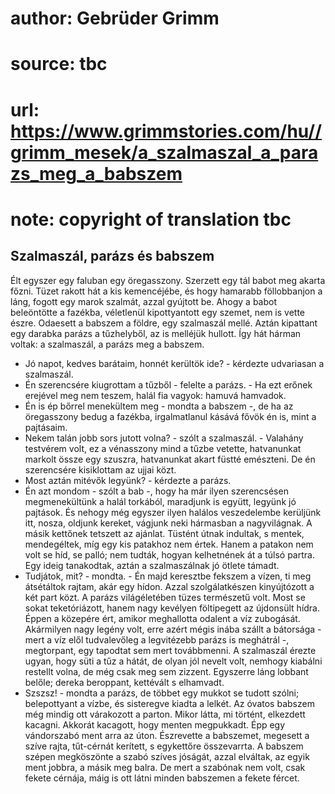 # author: Gebrüder Grimm
# source: tbc
# url: https://www.grimmstories.com/hu//grimm_mesek/a_szalmaszal_a_parazs_meg_a_babszem
# note: copyright of translation tbc

## Szalmaszál, parázs és babszem 

Élt egyszer egy faluban egy öregasszony. Szerzett egy tál babot meg
akarta főzni. Tüzet rakott hát a kis kemencéjébe, és hogy hamarabb
föllobbanjon a láng, fogott egy marok szalmát, azzal gyújtott be. Ahogy
a babot beleöntötte a fazékba, véletlenül kipottyantott egy szemet, nem
is vette észre. Odaesett a babszem a földre, egy szalmaszál mellé. Aztán
kipattant egy darabka parázs a tűzhelyből, az is melléjük hullott. Így
hát hárman voltak: a szalmaszál, a parázs meg a babszem.
- Jó napot, kedves barátaim, honnét kerültök ide? - kérdezte udvariasan
a szalmaszál.
- Én szerencsére kiugrottam a tűzből - felelte a parázs. - Ha ezt erőnek
erejével meg nem teszem, halál fia vagyok: hamuvá hamvadok.
- Én is ép bőrrel menekültem meg - mondta a babszem -, de ha az
öregasszony bedug a fazékba, irgalmatlanul kásává fővök én is, mint a
pajtásaim.
- Nekem talán jobb sors jutott volna? - szólt a szalmaszál. - Valahány
testvérem volt, ez a vénasszony mind a tűzbe vetette, hatvanunkat
markolt össze egy szuszra, hatvanunkat akart füstté emészteni. De én
szerencsére kisiklottam az ujjai közt.
- Most aztán mitévők legyünk? - kérdezte a parázs.
- Én azt mondom - szólt a bab -, hogy ha már ilyen szerencsésen
megmenekültünk a halál torkából, maradjunk is együtt, legyünk jó
pajtások. És nehogy még egyszer ilyen halálos veszedelembe kerüljünk
itt, nosza, oldjunk kereket, vágjunk neki hármasban a nagyvilágnak.
A másik kettőnek tetszett az ajánlat. Tüstént útnak indultak, s mentek,
mendegéltek, míg egy kis patakhoz nem értek. Hanem a patakon nem volt se
híd, se palló; nem tudták, hogyan kelhetnének át a túlsó partra. Egy
ideig tanakodtak, aztán a szalmaszálnak jó ötlete támadt.
- Tudjátok, mit? - mondta. - Én majd keresztbe fekszem a vízen, ti meg
átsétáltok rajtam, akár egy hídon.
Azzal szolgálatkészen kinyújtózott a két part közt.
A parázs világéletében tüzes természetű volt. Most se sokat
teketóriázott, hanem nagy kevélyen föltipegett az újdonsült hídra. Éppen
a közepére ért, amikor meghallotta odalent a víz zubogását. Akármilyen
nagy legény volt, erre azért mégis inába szállt a bátorsága - mert a víz
elől tudvalevőleg a legvitézebb parázs is meghátrál -, megtorpant, egy
tapodtat sem mert továbbmenni.
A szalmaszál érezte ugyan, hogy süti a tűz a hátát, de olyan jól nevelt
volt, nemhogy kiabálni restellt volna, de még csak meg sem zizzent.
Egyszerre láng lobbant belőle; dereka beroppant, kettévált s elhamvadt.
- Szszsz! - mondta a parázs, de többet egy mukkot se tudott szólni;
belepottyant a vízbe, és sisteregve kiadta a lelkét.
Az óvatos babszem még mindig ott várakozott a parton. Mikor látta, mi
történt, elkezdett kacagni. Akkorát kacagott, hogy menten megpukkadt.
Épp egy vándorszabó ment arra az úton. Észrevette a babszemet, megesett
a szíve rajta, tűt-cérnát kerített, s egykettőre összevarrta.
A babszem szépen megköszönte a szabó szíves jóságát, azzal elváltak, az
egyik ment jobbra, a másik meg balra.
De mert a szabónak nem volt, csak fekete cérnája, máig is ott látni
minden babszemen a fekete fércet.
